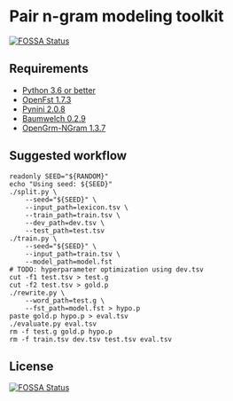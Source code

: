 # Pair n-gram modeling toolkit
[![FOSSA Status](https://app.fossa.com/api/projects/git%2Bgithub.com%2FAKASHCHAURASIA%2Fpair_ngram_model.svg?type=shield)](https://app.fossa.com/projects/git%2Bgithub.com%2FAKASHCHAURASIA%2Fpair_ngram_model?ref=badge_shield)


## Requirements

* [Python 3.6 or better](https://www.python.org/)
* [OpenFst 1.7.3](http://www.openfst.org/twiki/pub/FST/FstDownload/openfst-1.7.3.tar.gz)
* [Pynini 2.0.8](http://www.opengrm.org/twiki/pub/GRM/PyniniDownload/pynini-2.0.8.tar.gz)
* [Baumwelch 0.2.9](http://www.openfst.org/twiki/pub/Contrib/FstContrib/baumwelch-0.2.9.tar.gz)
* [OpenGrm-NGram 1.3.7](http://www.opengrm.org/twiki/pub/GRM/NGramDownload/ngram-1.3.7.tar.gz)

## Suggested workflow

    readonly SEED="${RANDOM}"
    echo "Using seed: ${SEED}"
    ./split.py \
        --seed="${SEED}" \
        --input_path=lexicon.tsv \
        --train_path=train.tsv \
        --dev_path=dev.tsv \
        --test_path=test.tsv
    ./train.py \
        --seed="${SEED}" \
        --input_path=train.tsv \
        --model_path=model.fst
    # TODO: hyperparameter optimization using dev.tsv
    cut -f1 test.tsv > test.g
    cut -f2 test.tsv > gold.p
    ./rewrite.py \
        --word_path=test.g \
        --fst_path=model.fst > hypo.p
    paste gold.p hypo.p > eval.tsv
    ./evaluate.py eval.tsv
    rm -f test.g gold.p hypo.p
    rm -f train.tsv dev.tsv test.tsv eval.tsv


## License
[![FOSSA Status](https://app.fossa.com/api/projects/git%2Bgithub.com%2FAKASHCHAURASIA%2Fpair_ngram_model.svg?type=large)](https://app.fossa.com/projects/git%2Bgithub.com%2FAKASHCHAURASIA%2Fpair_ngram_model?ref=badge_large)